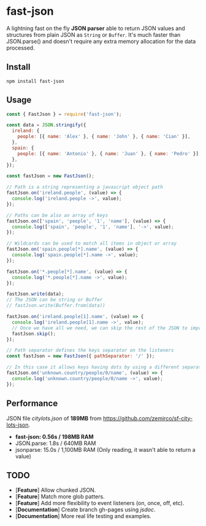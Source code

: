# fast-json

A lightning fast on the fly **JSON parser** able to return JSON values and structures from plain JSON as `String` or `Buffer`. It's much faster than JSON.parse() and doesn't require any extra memory allocation for the data processed.

## Install

```
npm install fast-json
```

## Usage

```javascript
const { FastJson } = require('fast-json');

const data = JSON.stringify({
  ireland: {
    people: [{ name: 'Alex' }, { name: 'John' }, { name: 'Cian' }],
  },
  spain: {
    people: [{ name: 'Antonio' }, { name: 'Juan' }, { name: 'Pedro' }],
  },
});

const fastJson = new FastJson();

// Path is a string representing a javascript object path
fastJson.on('ireland.people', (value) => {
  console.log('ireland.people ->', value);
});

// Paths can be also an array of keys
fastJson.on(['spain', 'people', '1', 'name'], (value) => {
  console.log(['spain', 'people', '1', 'name'], '->', value);
});

// Wildcards can be used to match all items in object or array
fastJson.on('spain.people[*].name', (value) => {
  console.log('spain.people[*].name ->', value);
});

fastJson.on('*.people[*].name', (value) => {
  console.log('*.people[*].name ->', value);
});

fastJson.write(data);
// The JSON can be string or Buffer
// fastJson.write(Buffer.from(data))
```

```javascript
fastJson.on('ireland.people[1].name', (value) => {
  console.log('ireland.people[1].name ->', value);
  // Once we have all we need, we can skip the rest of the JSON to improve performance.
  fastJson.skip();
});
```

```javascript
// Path separator defines the keys separator on the listeners
const fastJson = new FastJson({ pathSeparator: '/' });

// In this case it allows keys having dots by using a different separator
fastJson.on('unknown.country/people/0/name', (value) => {
  console.log('unknown.country/people/0/name ->', value);
});
```

## Performance

JSON file _citylots.json_ of **189MB** from https://github.com/zemirco/sf-city-lots-json.

- **fast-json: 0.56s / 198MB RAM**
- JSON.parse: 1.8s / 640MB RAM
- jsonparse: 15.0s / 1,100MB RAM (Only reading, it wasn't able to return a value)

## TODO

- [**Feature**] Allow chunked JSON.
- [**Feature**] Match more glob patters.
- [**Feature**] Add more flexibility to event listeners (on, once, off, etc).
- [**Documentation**] Create branch gh-pages using _jsdoc_.
- [**Documentation**] More real life testing and examples.
